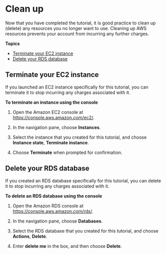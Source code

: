 # Clean up<a name="tutorial-ec2-rds-clean-up"></a>

Now that you have completed the tutorial, it is good practice to clean up \(delete\) any resources you no longer want to use\. Cleaning up AWS resources prevents your account from incurring any further charges\.

**Topics**
+ [Terminate your EC2 instance](#tutorial-ec2-rds-clean-up-terminate-instance)
+ [Delete your RDS database](#tutorial-ec2-rds-clean-up-delete-rds-database)

## Terminate your EC2 instance<a name="tutorial-ec2-rds-clean-up-terminate-instance"></a>

If you launched an EC2 instance specifically for this tutorial, you can terminate it to stop incurring any charges associated with it\.

**To terminate an instance using the console**

1. Open the Amazon EC2 console at [https://console\.aws\.amazon\.com/ec2/](https://console.aws.amazon.com/ec2/)\.

1. In the navigation pane, choose **Instances**\.

1. Select the instance that you created for this tutorial, and choose **Instance state**, **Terminate instance**\.

1. Choose **Terminate** when prompted for confirmation\.

## Delete your RDS database<a name="tutorial-ec2-rds-clean-up-delete-rds-database"></a>

If you created an RDS database specifically for this tutorial, you can delete it to stop incurring any charges associated with it\.

**To delete an RDS database using the console**

1. Open the Amazon RDS console at [https://console\.aws\.amazon\.com/rds/](https://console.aws.amazon.com/rds/)\.

1. In the navigation pane, choose **Databases**\.

1. Select the RDS database that you created for this tutorial, and choose **Actions**, **Delete**\.

1. Enter **delete me** in the box, and then choose **Delete**\.